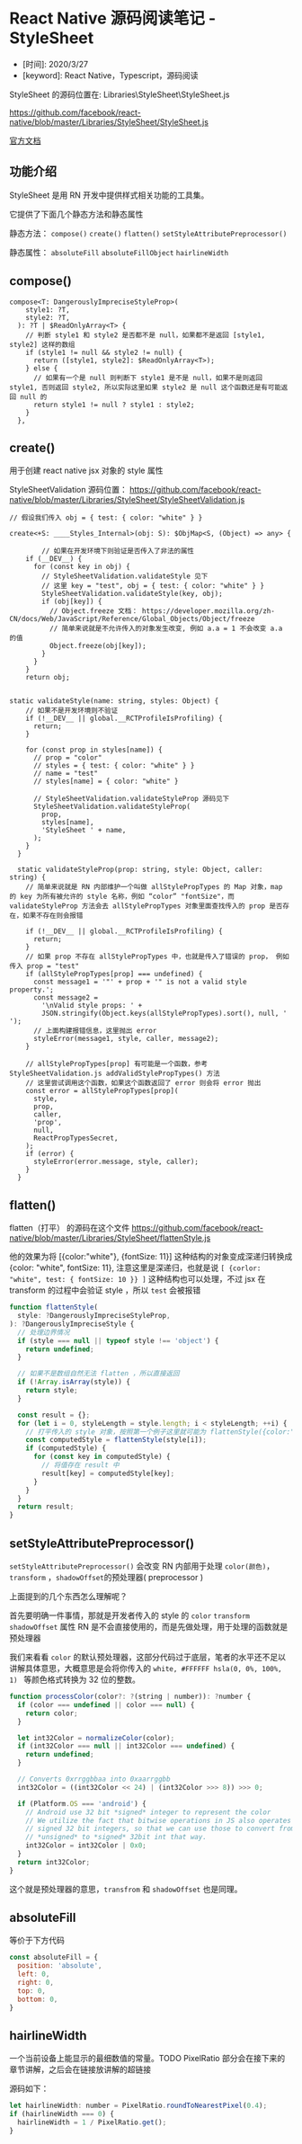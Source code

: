# React Native 源码阅读笔记 - StyleSheet

* \[时间\]: 2020/3/27
* \[keyword\]: React Native，Typescript，源码阅读

StyleSheet 的源码位置在: Libraries\StyleSheet\StyleSheet.js

https://github.com/facebook/react-native/blob/master/Libraries/StyleSheet/StyleSheet.js

[官方文档](https://reactnative.dev/docs/stylesheet)



## 功能介绍

StyleSheet 是用 RN 开发中提供样式相关功能的工具集。

它提供了下面几个静态方法和静态属性

静态方法：  `compose()` `create()` `flatten()` `setStyleAttributePreprocessor()` 

静态属性： `absoluteFill` `absoluteFillObject` `hairlineWidth`



## compose()

```flow js
compose<T: DangerouslyImpreciseStyleProp>(
    style1: ?T,
    style2: ?T,
  ): ?T | $ReadOnlyArray<T> {
    // 判断 style1 和 style2 是否都不是 null，如果都不是返回 [style1, style2] 这样的数组
    if (style1 != null && style2 != null) {
      return ([style1, style2]: $ReadOnlyArray<T>);
    } else {
      // 如果有一个是 null 则判断下 style1 是不是 null，如果不是则返回 style1, 否则返回 style2, 所以实际这里如果 style2 是 null 这个函数还是有可能返回 null 的
      return style1 != null ? style1 : style2;
    }
  },
```



## create()

用于创建 react native jsx 对象的 style 属性

StyleSheetValidation 源码位置： https://github.com/facebook/react-native/blob/master/Libraries/StyleSheet/StyleSheetValidation.js



```flow js
// 假设我们传入 obj = { test: { color: "white" } }

create<+S: ____Styles_Internal>(obj: S): $ObjMap<S, (Object) => any> {  
    
        // 如果在开发环境下则验证是否传入了非法的属性
    if (__DEV__) {
      for (const key in obj) {
        // StyleSheetValidation.validateStyle 见下  
        // 这里 key = "test", obj = { test: { color: "white" } }
        StyleSheetValidation.validateStyle(key, obj);
        if (obj[key]) {
          // Object.freeze 文档： https://developer.mozilla.org/zh-CN/docs/Web/JavaScript/Reference/Global_Objects/Object/freeze
          // 简单来说就是不允许传入的对象发生改变, 例如 a.a = 1 不会改变 a.a 的值  
          Object.freeze(obj[key]);
        }
      }
    }
    return obj;
    
    
static validateStyle(name: string, styles: Object) {
    // 如果不是开发环境则不验证
    if (!__DEV__ || global.__RCTProfileIsProfiling) {
      return;
    }
    
    for (const prop in styles[name]) {
      // prop = "color" 
      // styles = { test: { color: "white" } }
      // name = "test"  
      // styles[name] = { color: "white" }
      
      // StyleSheetValidation.validateStyleProp 源码见下
      StyleSheetValidation.validateStyleProp(
        prop,
        styles[name],
        'StyleSheet ' + name,
      );
    }
  }

  static validateStyleProp(prop: string, style: Object, caller: string) {
    // 简单来说就是 RN 内部维护一个叫做 allStylePropTypes 的 Map 对象，map 的 key 为所有被允许的 style 名称，例如 “color” "fontSize"，而 validateStyleProp 方法会去 allStylePropTypes 对象里面查找传入的 prop 是否存在，如果不存在则会报错
      
    if (!__DEV__ || global.__RCTProfileIsProfiling) {
      return;
    }
    // 如果 prop 不存在 allStylePropTypes 中，也就是传入了错误的 prop， 例如传入 prop = "test"
    if (allStylePropTypes[prop] === undefined) {
      const message1 = '"' + prop + '" is not a valid style property.';
      const message2 =
        '\nValid style props: ' +
        JSON.stringify(Object.keys(allStylePropTypes).sort(), null, '  ');
      // 上面构建报错信息，这里抛出 error
      styleError(message1, style, caller, message2);
    }
      
    // allStylePropTypes[prop] 有可能是一个函数，参考 StyleSheetValidation.js addValidStylePropTypes() 方法
    // 这里尝试调用这个函数，如果这个函数返回了 error 则会将 error 抛出
    const error = allStylePropTypes[prop](
      style,
      prop,
      caller,
      'prop',
      null,
      ReactPropTypesSecret,
    );
    if (error) {
      styleError(error.message, style, caller);
    }
  }
```



## flatten()

flatten（打平） 的源码在这个文件 https://github.com/facebook/react-native/blob/master/Libraries/StyleSheet/flattenStyle.js

他的效果为将 [{color:"white"}, {fontSize: 11}] 这种结构的对象变成深递归转换成 {color: "white", fontSize: 11}, 注意这里是深递归，也就是说 `[ {corlor: "white", test: { fontSize: 10 }} ]` 这种结构也可以处理，不过 jsx 在 transform 的过程中会验证 style ，所以 `test` 会被报错

```javascript
function flattenStyle(
  style: ?DangerouslyImpreciseStyleProp,
): ?DangerouslyImpreciseStyle {
  // 处理边界情况    
  if (style === null || typeof style !== 'object') {
    return undefined;
  }

  // 如果不是数组自然无法 flatten ，所以直接返回    
  if (!Array.isArray(style)) {
    return style;
  }

  const result = {};
  for (let i = 0, styleLength = style.length; i < styleLength; ++i) {
    // 打平传入的 style 对象，按照第一个例子这里就可能为 flattenStyle({color:"white"}), 最后得到 {color:"white"} 这种结构
    const computedStyle = flattenStyle(style[i]);
    if (computedStyle) {
      for (const key in computedStyle) {
        // 将值存在 result 中  
        result[key] = computedStyle[key];
      }
    }
  }
  return result;
}
```



## setStyleAttributePreprocessor()

`setStyleAttributePreprocessor()` 会改变 RN 内部用于处理 `color(颜色)`，`transform` ，`shadowOffset`的预处理器( preprocessor ) 

上面提到的几个东西怎么理解呢？

首先要明确一件事情，那就是开发者传入的 style 的 `color` `transform` `shadowOffset` 属性 RN 是不会直接使用的，而是先做处理，用于处理的函数就是预处理器

我们来看看 `color` 的默认预处理器，这部分代码过于底层，笔者的水平还不足以讲解具体意思，大概意思是会将你传入的 `white, #FFFFFF hsla(0, 0%, 100%, 1) `  等颜色格式转换为 32 位的整数。

```javascript
function processColor(color?: ?(string | number)): ?number {
  if (color === undefined || color === null) {
    return color;
  }

  let int32Color = normalizeColor(color);
  if (int32Color === null || int32Color === undefined) {
    return undefined;
  }

  // Converts 0xrrggbbaa into 0xaarrggbb
  int32Color = ((int32Color << 24) | (int32Color >>> 8)) >>> 0;

  if (Platform.OS === 'android') {
    // Android use 32 bit *signed* integer to represent the color
    // We utilize the fact that bitwise operations in JS also operates on
    // signed 32 bit integers, so that we can use those to convert from
    // *unsigned* to *signed* 32bit int that way.
    int32Color = int32Color | 0x0;
  }
  return int32Color;
}
```

这个就是预处理器的意思，`transfrom` 和 `shadowOffset` 也是同理。



## absoluteFill

等价于下方代码

```javascript
const absoluteFill = {
  position: 'absolute',
  left: 0,
  right: 0,
  top: 0,
  bottom: 0,
}
```



## hairlineWidth

一个当前设备上能显示的最细数值的常量。TODO PixelRatio 部分会在接下来的章节讲解，之后会在链接放讲解的超链接

源码如下：

```javascript
let hairlineWidth: number = PixelRatio.roundToNearestPixel(0.4);
if (hairlineWidth === 0) {
  hairlineWidth = 1 / PixelRatio.get();
}
```

















